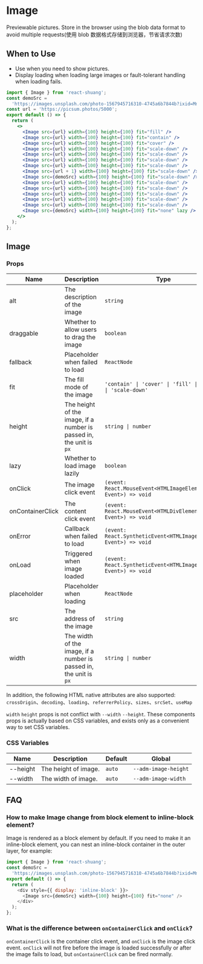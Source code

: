 # Image

Previewable pictures. Store in the browser using the blob data format to avoid multiple requests(使用 blob 数据格式存储到浏览器，节省请求次数)

## When to Use

- Use when you need to show pictures.
- Display loading when loading large images or fault-tolerant handling when loading fails.

```jsx
import { Image } from 'react-shuang';
const demoSrc =
  'https://images.unsplash.com/photo-1567945716310-4745a6b7844b?ixid=MnwxMjA3fDB8MHxwaG90by1wYWdlfHx8fGVufDB8fHx8&ixlib=rb-1.2.1&auto=format&fit=crop&w=1500&q=60';
const url = 'https://picsum.photos/5000';
export default () => {
  return (
    <>
      <Image src={url} width={100} height={100} fit="fill" />
      <Image src={url} width={100} height={100} fit="contain" />
      <Image src={url} width={100} height={100} fit="cover" />
      <Image src={url} width={100} height={100} fit="scale-down" />
      <Image src={url} width={100} height={100} fit="scale-down" />
      <Image src={url} width={100} height={100} fit="scale-down" />
      <Image src={url} width={100} height={100} fit="scale-down" />
      <Image src={url + 1} width={100} height={100} fit="scale-down" />
      <Image src={demoSrc} width={100} height={100} fit="scale-down" />
      <Image src={url} width={100} height={100} fit="scale-down" />
      <Image src={url} width={100} height={100} fit="scale-down" />
      <Image src={url} width={100} height={100} fit="scale-down" />
      <Image src={url} width={100} height={100} fit="scale-down" />
      <Image src={url} width={100} height={100} fit="scale-down" />
      <Image src={demoSrc} width={100} height={100} fit="none" lazy />
    </>
  );
};
```

## Image

### Props

| Name             | Description                                                         | Type                                                             | Default             |
| ---------------- | ------------------------------------------------------------------- | ---------------------------------------------------------------- | ------------------- |
| alt              | The description of the image                                        | `string`                                                         | -                   |
| draggable        | Whether to allow users to drag the image                            | `boolean`                                                        | `false`             |
| fallback         | Placeholder when failed to load                                     | `ReactNode`                                                      | default placeholder |
| fit              | The fill mode of the image                                          | `'contain' \| 'cover' \| 'fill' \| 'none' \| 'scale-down'`       | `'fill'`            |
| height           | The height of the image, if a number is passed in, the unit is `px` | `string \| number`                                               | -                   |
| lazy             | Whether to load image lazily                                        | `boolean`                                                        | `false`             |
| onClick          | The image click event                                               | `(event: React.MouseEvent<HTMLImageElement, Event>) => void`     | -                   |
| onContainerClick | The content click event                                             | `(event: React.MouseEvent<HTMLDivElement, Event>) => void`       | -                   |
| onError          | Callback when failed to load                                        | `(event: React.SyntheticEvent<HTMLImageElement, Event>) => void` | -                   |
| onLoad           | Triggered when image loaded                                         | `(event: React.SyntheticEvent<HTMLImageElement, Event>) => void` | -                   |
| placeholder      | Placeholder when loading                                            | `ReactNode`                                                      | default placeholder |
| src              | The address of the image                                            | `string`                                                         | -                   |
| width            | The width of the image, if a number is passed in, the unit is `px`  | `string \| number`                                               | -                   |

In addition, the following HTML native attributes are also supported: `crossOrigin`、`decoding`、`loading`、`referrerPolicy`、`sizes`、`srcSet`、`useMap`

`width` `height` props is not conflict with `--width` `--height`. These components props is actually based on CSS variables, and exists only as a convenient way to set CSS variables.

### CSS Variables

| Name     | Description          | Default | Global               |
| -------- | -------------------- | ------- | -------------------- |
| --height | The height of image. | `auto`  | `--adm-image-height` |
| --width  | The width of image.  | `auto`  | `--adm-image-width`  |

## FAQ

### How to make Image change from block element to inline-block element?

Image is rendered as a block element by default. If you need to make it an inline-block element, you can nest an inline-block container in the outer layer, for example:

```js
import { Image } from 'react-shuang';
const demoSrc =
  'https://images.unsplash.com/photo-1567945716310-4745a6b7844b?ixid=MnwxMjA3fDB8MHxwaG90by1wYWdlfHx8fGVufDB8fHx8&ixlib=rb-1.2.1&auto=format&fit=crop&w=1500&q=60';
export default () => {
  return (
    <div style={{ display: 'inline-block' }}>
      <Image src={demoSrc} width={100} height={100} fit="none" />
    </div>
  );
};
```

### What is the difference between `onContainerClick` and `onClick`?

`onContainerClick` is the container click event, and `onClick` is the image click event. `onClick` will not fire before the image is loaded successfully or after the image fails to load, but `onContainerClick` can be fired normally.

